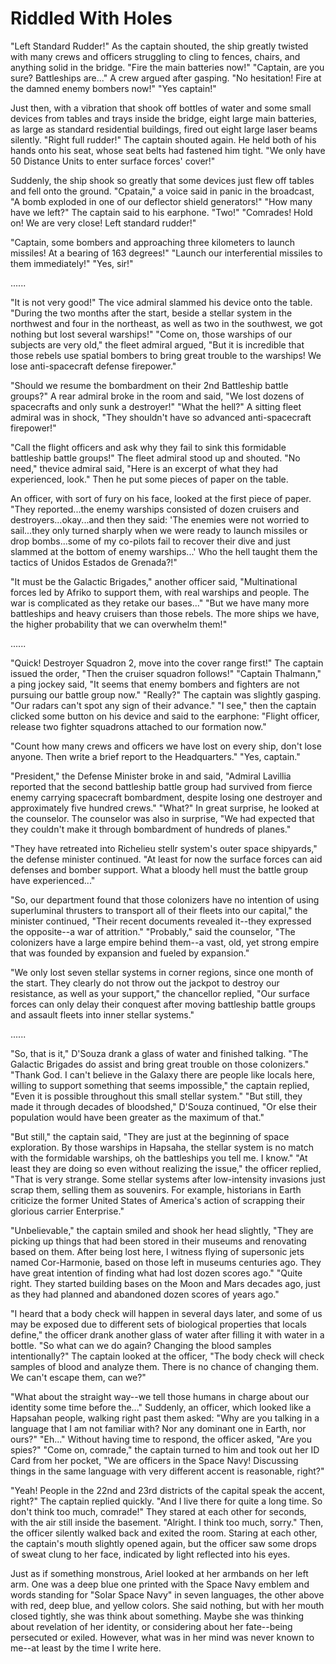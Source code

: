 # Riddled With Holes

"Left Standard Rudder!" As the captain shouted, the ship greatly twisted with many crews and officers struggling to cling to fences, chairs, and anything solid in the bridge. "Fire the main batteries now!" "Captain, are you sure? Battleships are..." A crew argued after gasping. "No hesitation! Fire at the damned enemy bombers now!" "Yes captain!"

Just then, with a vibration that shook off bottles of water and some small devices from tables and trays inside the bridge, eight large main batteries, as large as standard residential buildings, fired out eight large laser beams silently. "Right full rudder!" The captain shouted again. He held both of his hands onto his seat, whose seat belts had fastened him tight. "We only have 50 Distance Units to enter surface forces' cover!"

Suddenly, the ship shook so greatly that some devices just flew off tables and fell onto the ground. "Cpatain," a voice said in panic in the broadcast, "A bomb exploded in one of our deflector shield generators!" "How many have we left?" The captain said to his earphone. "Two!" "Comrades! Hold on! We are very close! Left standard rudder!"

"Captain, some bombers and approaching three kilometers to launch missiles! At a bearing of 163 degrees!" "Launch our interferential missiles to them immediately!" "Yes, sir!"

......

"It is not very good!" The vice admiral slammed his device onto the table. "During the two months after the start, beside a stellar system in the northwest and four in the northeast, as well as two in the southwest, we got nothing but lost several warships!" "Come on, those warships of our subjects are very old," the fleet admiral argued, "But it is incredible that those rebels use spatial bombers to bring great trouble to the warships! We lose anti-spacecraft defense firepower."

"Should we resume the bombardment on their 2nd Battleship battle groups?" A rear admiral broke in the room and said, "We lost dozens of spacecrafts and only sunk a destroyer!" "What the hell?" A sitting fleet admiral was in shock, "They shouldn't have so advanced anti-spacecraft firepower!"

"Call the flight officers and ask why they fail to sink this formidable battleship battle groups!" The fleet admiral stood up and shouted. "No need," thevice admiral said, "Here is an excerpt of what they had experienced, look." Then he put some pieces of paper on the table.

An officer, with sort of fury on his face, looked at the first piece of paper. "They reported...the enemy warships consisted of dozen cruisers and destroyers...okay...and then they said: 'The enemies were not worried to sail...they only turned sharply when we were ready to launch missiles or drop bombs...some of my co-pilots fail to recover their dive and just slammed at the bottom of enemy warships...' Who the hell taught them the tactics of Unidos Estados de Grenada?!"

"It must be the Galactic Brigades," another officer said, "Multinational forces led by Afriko to support them, with real warships and people. The war is complicated as they retake our bases..." "But we have many more battleships and heavy cruisers than those rebels. The more ships we have, the higher probability that we can overwhelm them!"

......

"Quick! Destroyer Squadron 2, move into the cover range first!" The captain issued the order, "Then the cruiser squadron follows!" "Captain Thalmann," a ping jockey said, "It seems that enemy bombers and fighters are not pursuing our battle group now." "Really?" The captain was slightly gasping. "Our radars can't spot any sign of their advance." "I see," then the captain clicked some button on his device and said to the earphone: "Flight officer, release two fighter squadrons attached to our formation now."

"Count how many crews and officers we have lost on every ship, don't lose anyone. Then write a brief report to the Headquarters." "Yes, captain."

"President," the Defense Minister broke in and said, "Admiral Lavillia reported that the second battleship battle group had survived from fierce enemy carrying spacecraft bombardment, despite losing one destroyer and approximately five hundred crews." "What?" In great surprise, he looked at the counselor. The counselor was also in surprise, "We had expected that they couldn't make it through bombardment of hundreds of planes."

"They have retreated into Richelieu stellr system's outer space shipyards," the defense minister continued. "At least for now the surface forces can aid defenses and bomber support. What a bloody hell must the battle group have experienced..."

"So, our department found that those colonizers have no intention of using superluminal thrusters to transport all of their fleets into our capital," the minister continued, "Their recent documents revealed it--they expressed the opposite--a war of attrition." "Probably," said the counselor, "The colonizers have a large empire behind them--a vast, old, yet strong empire that was founded by expansion and fueled by expansion."

"We only lost seven stellar systems in corner regions, since one month of the start. They clearly do not throw out the jackpot to destroy our resistance, as well as your support," the chancellor replied, "Our surface forces can only delay their conquest after moving battleship battle groups and assault fleets into inner stellar systems."

......

"So, that is it," D'Souza drank a glass of water and finished talking. "The Galactic Brigades do assist and bring great trouble on those colonizers." "Thank God. I can't believe in the Galaxy there are people like locals here, willing to support something that seems impossible," the captain replied, "Even it is possible throughout this small stellar system." "But still, they made it through decades of bloodshed," D'Souza continued, "Or else their population would have been greater as the maximum of that."

"But still," the captain said, "They are just at the beginning of space exploration. By those warships in Hapsaha, the stellar system is no match with the formidable warships, oh the battleships you tell me. I know." "At least they are doing so even without realizing the issue," the officer replied, "That is very strange. Some stellar systems after low-intensity invasions just scrap them, selling them as souvenirs. For example, historians in Earth criticize the former United States of America's action of scrapping their glorious carrier Enterprise."

"Unbelievable," the captain smiled and shook her head slightly, "They are picking up things that had been stored in their museums and renovating based on them. After being lost here, I witness flying of supersonic jets named Cor-Harmonie, based on those left in museums centuries ago. They have great intention of finding what had lost dozen scores ago." "Quite right. They started building bases on the Moon and Mars decades ago, just as they had planned and abandoned dozen scores of years ago."

"I heard that a body check will happen in several days later, and some of us may be exposed due to different sets of biological properties that locals define," the officer drank another glass of water after filling it with water in a bottle. "So what can we do again? Changing the blood samples intentionally?" The captain looked at the officer, "The body check will check samples of blood and analyze them. There is no chance of changing them. We can't escape them, can we?"

"What about the straight way--we tell those humans in charge about our identity some time before the..." Suddenly, an officer, which looked like a Hapsahan people, walking right past them asked: "Why are you talking in a language that I am not familiar with? Nor any dominant one in Earth, nor ours?" "Eh..." Without having time to respond, the officer asked, "Are you spies?" "Come on, comrade," the captain turned to him and took out her ID Card from her pocket, "We are officers in the Space Navy! Discussing things in the same language with very different accent is reasonable, right?"

"Yeah! People in the 22nd and 23rd districts of the capital speak the accent, right?" The captain replied quickly. "And I live there for quite a long time. So don't think too much, comrade!" They stared at each other for seconds, with the air still inside the basement. "Alright. I think too much, sorry." Then, the officer silently walked back and exited the room. Staring at each other, the captain's mouth slightly opened again, but the officer saw some drops of sweat clung to her face, indicated by light reflected into his eyes.

Just as if something monstrous, Ariel looked at her armbands on her left arm. One was a deep blue one printed with the Space Navy emblem and words standing for "Solar Space Navy" in seven languages, the other above with red, deep blue, and yellow colors. She said nothing, but with her mouth closed tightly, she was think about something. Maybe she was thinking about revelation of her identity, or considering about her fate--being persecuted or exiled. However, what was in her mind was never known to me--at least by the time I write here.